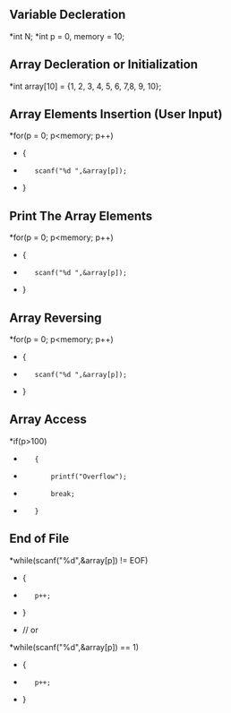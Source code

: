 
## Variable Decleration

*int N;
*int p = 0, memory = 10;

## Array Decleration or Initialization

*int array[10] = {1, 2, 3, 4, 5, 6, 7,8, 9, 10};

## Array Elements Insertion (User Input)

*for(p = 0; p<memory; p++)
*    {
*        scanf("%d ",&array[p]);
*    }

## Print The Array Elements

*for(p = 0; p<memory; p++)
*    {
*        scanf("%d ",&array[p]);
*    }
## Array Reversing

*for(p = 0; p<memory; p++)
*    {
*        scanf("%d ",&array[p]);
*    }

## Array Access

*if(p>100)
*        {
*            printf("Overflow");
*            break;
*        }

## End of File

*while(scanf("%d",&array[p]) != EOF)
*    {
*        p++;
*    }
    
*    // or
    
*while(scanf("%d",&array[p]) == 1)
*    {
*        p++;
*    }
